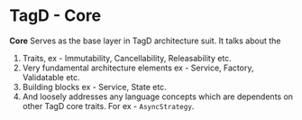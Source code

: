 # TagD - Core
**Core** Serves as the base layer in TagD architecture suit. It talks about the 
1. Traits, ex - Immutability, Cancellability, Releasability etc.   
2. Very fundamental architecture elements  ex - Service, Factory, Validatable etc. 
3. Building blocks ex - Service, State etc.
4. And loosely addresses any language concepts which are dependents on other TagD core traits. 
For ex - `AsyncStrategy`. 